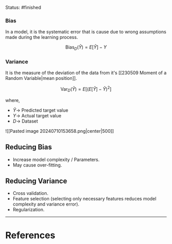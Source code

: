 Status: #finished 
### Bias
In a model, it is the systematic error that is cause due to wrong assumptions made during the learning process. 

$$
\text{Bias}_D(\hat Y)= E[\hat Y]- Y
$$


### Variance
It is the measure of the deviation of the data from it's [[230509 Moment of a Random Variable|mean position]]. 

$$
\text{Var}_D(\hat Y) = E[(E[\hat Y]- \hat Y )^2]
$$

where, 
- $\hat Y\rightarrow$ Predicted target value 
- $Y\rightarrow$ Actual target value
- $D\rightarrow$ Dataset

![[Pasted image 20240710153658.png|center|500]]


## Reducing Bias 
- Increase model complexity / Parameters. 
- May cause over-fitting. 
## Reducing Variance 
- Cross validation. 
- Feature selection (selecting only necessary features reduces model complexity and variance error). 
- Regularization. 


---
# References
